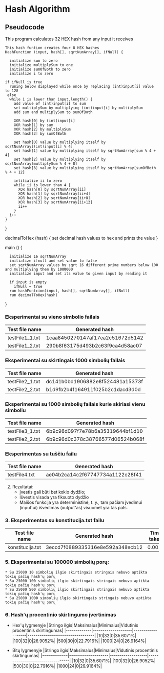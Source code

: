 # Hash Algorithm

## Pseudocode

This program calculates 32 HEX hash from any input it receives

    This hash funtion creates four 8 HEX hashes
    HashFunction (input, hash[], sqrtNumArray[], ifNull) {
    
      initialize sum to zero
      initialize multiplySum to one
      initialize sumOfBoth to zero
      initialize i to zero

    if ifNull is true
      runing below displayed while once by replacing (int)input[i] value to 128
     else
      while i is lower than input.length() {
        add value of (int)input[i] to sum
        set multiplySum by multiplying (int)input[i] by multiplySum 
        add sum and multiplySum to sumOfBoth

        XOR hash[0] by (int)input[i]
        XOR hash[1] by sum
        XOR hash[2] by multiplySum
        XOR hash[3] by sumOfBoth

        set hash[0] value by multiplying itself by sqrtNumArray[(int)input[i] % 4]
        set hash[1] value by multiplying itself by sqrtNumArray[sum % 4 + 4]
        set hash[2] value by multiplying itself by sqrtNumArray[multiplySum % 4 + 8]
        set hash[3] value by multiplying itself by sqrtNumArray[sumOfBoth % 4 + 12]

        intitialize ii to zero
        while ii is lower than 4 {
          XOR hash[0] by sqrtNumArray[ii]
          XOR hash[1] by sqrtNumArray[ii+4]
          XOR hash[2] by sqrtNumArray[ii+8]
          XOR hash[3] by sqrtNumArray[ii+12]
          ii++
        }
      i++
    }    
  }

  decimalToHex (hash) {
    set decimal hash values to hex and prints the value
  }

  main () {
  
      initialize 16 sqrtNumArray 
      initialize ifnull and set value to false
      set sqrtNumArray values by sqrt 16 different prime numbers below 100 and multiplying them by 1000000
      initialize input and set its value to given input by reading it

      if input is empty
        ifNull = true
      run hashFuntcion(input, hash[], sqrtNumArray[], ifNull)
      run decimalToHex(hash)
  }

### Eksperimentai su vieno simbolio failais
|Test file name|Generated hash|
|--------------|-------------|
|testFile1_1.txt|1caa8450270147af17ea2c51672d5142|
|testFile1_2.txt|290b8f63175d493b2c63f9ca4d58ac07|

### Eksperimentai su skirtingais 1000 simbolių failais
|Test file name|Generated hash|
|--------------|-------------|
|testFile2_1.txt|dc141b0bd1906882e8f524481a15373f|
|testFile2_2.txt|b1d9fb2b4f164911f025b2c1dacd3d0d|

### Eksperimentai su 1000 simbolių failais kurie skiriasi vienu simboliu
|Test file name|Generated hash|
|--------------|-------------|
|testFile3_1.txt|6b9c96d097f7e78b6a35319644bf1d10|
|testFile2_2.txt|6b9c96d0c378c38766577d06524b068f|

### Eksperimentas su tuščiu failu
|Test file name|Generated hash|
|--------------|-------------|
|testFile4.txt|ae04b2ca14c2f67747734a1122c28f41|

2. Rezultatai:
    * Įvestis gali būti bet kokio dydžio;
    * Išvestis visada yra fiksuoto dydžio
    * Maišos funkcija yra deterministinė, t. y., tam pačiam įvedimui (input'ui) išvedimas (output'as) visuomet yra tas pats.

### 3. Eksperimentas su konstitucija.txt failu
|Test file name|Generated hash|Time taken|
|--------------|-------------|---------|
|konstitucija.txt|3eccd7f0889335316e8e592a348ecb12|0.001s|

### 5. Eksperimentai su 100000 simbolių porų:
    * Su 25000 10 simbolių ilgio skirtingais stringais nebuvo aptikta tokių pačių hash'ų porų
    * Su 25000 100 simbolių ilgio skirtingais stringais nebuvo aptikta tokių pačių hash'ų porų
    * Su 25000 500 simbolių ilgio skirtingais stringais nebuvo aptikta tokių pačių hash'ų porų
    * Su 25000 1000 simbolių ilgio skirtingais stringais nebuvo aptikta tokių pačių hash'ų porų
    
### 6. Hash'ų procentinio skirtingumo įvertinimas

* Hex'ų lygmenyje
|Stringo ilgis|Maksimalus|Minimalus|Vidutinis procentinis skirtingumas|
|-------------|--------------------|-------------------|----------------------------------|
|10|32|0|35.6071%|
|100|32|0|26.9052%|
|500|30|0|22.7916%|
|1000|24|0|26.9164%|

* Bitų lygmenyje
|Stringo ilgis|Maksimalus|Minimalus|Vidutinis procentinis skirtingumas|
|-------------|--------------------|-------------------|----------------------------------|
|10|32|0|35.6071%|
|100|32|0|26.9052%|
|500|30|0|22.7916%|
|1000|24|0|26.9164%|

